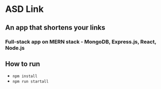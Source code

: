 # ASD Link
## An app that shortens your links
### Full-stack app on MERN stack - MongoDB, Express.js, React, Node.js

## How to run
- `npm install`
- `npm run startall`